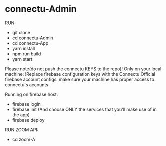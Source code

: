 # connectu-Admin
RUN: 
 - git clone <gitRepoURL>
 - cd connectu-Admin
  - cd connectu-App
   - yarn install
   - npm run build
   - yarn start
 
  Please note(do not push the connectu KEYS to the repo)!
  Only on your local machine:
  !Replace firebase configuration keys with 
  the Connectu Official firebase account configs.
  make sure your machine has proper access to connectu's accounts
  
 
 
 Running on firebase host:
  - firebase login
  - firebase init (And choose ONLY the services that you'll make use of in the app)
  - firebase deploy
  
RUN ZOOM API:
 - cd zoom-A
